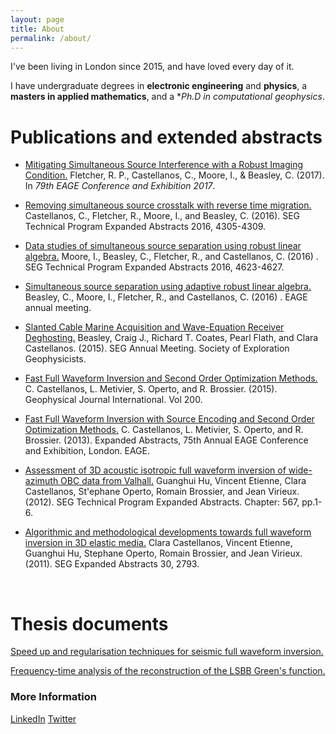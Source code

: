```yaml
---
layout: page
title: About
permalink: /about/
---
```


I've been living in London since 2015, and have loved every day of it. 

I have undergraduate degrees in **electronic engineering** and **physics**, a **masters in applied mathematics**, and a **Ph.D in computational geophysics*.  



# Publications and extended abstracts

- [Mitigating Simultaneous Source Interference with a Robust Imaging Condition.](http://earthdoc.eage.org/publication/publicationdetails/?publication=88593) Fletcher, R. P., Castellanos, C., Moore, I., & Beasley, C.  (2017). In *79th EAGE Conference and Exhibition 2017*.

- [Removing simultaneous source crosstalk with reverse time migration.](https://library.seg.org/doi/abs/10.1190/segam2016-13859255.1) Castellanos, C., Fletcher, R., Moore, I., and Beasley, C. (2016). SEG Technical Program Expanded Abstracts 2016, 4305-4309.

- [Data studies of simultaneous source separation using robust linear algebra.](https://library.seg.org/doi/abs/10.1190/segam2016-13779503.1) Moore, I., Beasley, C., Fletcher, R., and Castellanos, C. (2016) .  SEG Technical Program Expanded Abstracts 2016, 4623-4627. 

- [Simultaneous source separation using adaptive robust linear algebra.](http://earthdoc.eage.org/publication/publicationdetails/?publication=85197) Beasley, C., Moore, I., Fletcher, R., and Castellanos, C. (2016) . EAGE annual meeting.

- [Slanted Cable Marine Acquisition and Wave-Equation Receiver Deghosting.](https://library.seg.org/doi/abs/10.1190/segam2015-5901548.1) Beasley, Craig J., Richard T. Coates, Pearl Flath, and Clara Castellanos. (2015). SEG Annual Meeting. Society of Exploration Geophysicists.

- [Fast Full Waveform Inversion and Second Order Optimization Methods.](https://academic.oup.com/gji/article-abstract/200/2/720/608383?redirectedFrom=fulltext) C. Castellanos, L. Metivier, S. Operto, and R. Brossier. (2015). Geophysical Journal International. Vol 200.

- [Fast Full Waveform Inversion with Source Encoding and Second Order Optimization Methods.](http://www.earthdoc.org/publication/publicationdetails/?publication=68634) C. Castellanos, L. Metivier, S. Operto, and R. Brossier. (2013). Expanded Abstracts, 75th Annual EAGE Conference and  Exhibition, London. EAGE. 

- [Assessment of 3D acoustic isotropic full waveform inversion of wide-azimuth OBC data from Valhall.](https://library.seg.org/doi/abs/10.1190/segam2012-0973.1) Guanghui Hu, Vincent Etienne, Clara Castellanos, St\'ephane Operto, Romain Brossier, and Jean Virieux. (2012). SEG Technical Program Expanded Abstracts. Chapter: 567, pp.1-6.

- [Algorithmic and methodological developments towards full waveform inversion in 3D elastic media.](https://library.seg.org/doi/abs/10.1190/1.3627774) Clara Castellanos, Vincent Etienne, Guanghui Hu, Stephane Operto, Romain Brossier, and Jean Virieux. (2011). SEG Expanded Abstracts 30, 2793.

  ​

# Thesis documents

[Speed up and regularisation techniques for seismic full waveform inversion.](https://github.com/whatisAI/whatisAI.github.io/blob/master/images/MainThesis.pdf)

[Frequency-time analysis of the reconstruction of the LSBB Green's function.](https://github.com/whatisAI/whatisAI.github.io/blob/master/images/document_S2.pdf)

### More Information

[LinkedIn](https://www.linkedin.com/in/clara-castellanos-lopez-559b0b92/)
[Twitter](https://twitter.com/ClaraCaste)